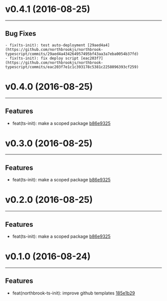 # v0.4.1 (2016-08-25)
---


## Bug Fixes

    - fix(ts-init): test auto-deployment [29aed4a4](https://github.com/northbrookjs/northbrook-typescript/commits/29aed4a434264957495bf43aa3a7eba0054b37fd)
    - fix(ts-init): fix deploy script [eac203f7](https://github.com/northbrookjs/northbrook-typescript/commits/eac203f7e1c1c393178c5381c2258096393cf259)


# v0.4.0 (2016-08-25)
---


## Features

- feat(ts-init): make a scoped package [b86e9325](https://github.com/northbrookjs/northbrook-typescript/commits/b86e9325ac1322324f9d2aab709e1d2deb405160)


# v0.3.0 (2016-08-25)
---


## Features

- feat(ts-init): make a scoped package [b86e9325](https://github.com/northbrookjs/northbrook-typescript/commits/b86e9325ac1322324f9d2aab709e1d2deb405160)


# v0.2.0 (2016-08-25)
---


## Features

- feat(ts-init): make a scoped package [b86e9325](https://github.com/northbrookjs/northbrook-typescript/commits/b86e9325ac1322324f9d2aab709e1d2deb405160)


# v0.1.0 (2016-08-24)
---


## Features

- feat(northbrook-ts-init): improve github templates [185e1b29](https://github.com/northbrookjs/northbrook-typescript/commits/185e1b29b1316411c46e11ad3393228fb8d11219)
